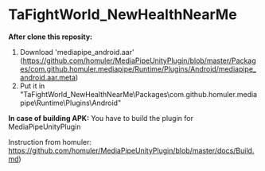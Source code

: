 # TaFightWorld_NewHealthNearMe
**After clone this reposity:**

1. Download 'mediapipe_android.aar' (https://github.com/homuler/MediaPipeUnityPlugin/blob/master/Packages/com.github.homuler.mediapipe/Runtime/Plugins/Android/mediapipe_android.aar.meta)
2. Put it in "TaFightWorld_NewHealthNearMe\Packages\com.github.homuler.mediapipe\Runtime\Plugins\Android"

**In case of building APK:**
You have to build the plugin for MediaPipeUnityPlugin

Instruction from homuler: https://github.com/homuler/MediaPipeUnityPlugin/blob/master/docs/Build.md)
